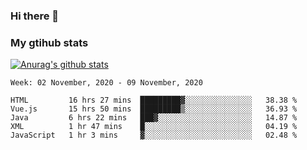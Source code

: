 ### Hi there 👋

### My gtihub stats

[![Anurag's github stats](https://github-readme-stats.vercel.app/api?username=gaozhidong)](https://github.com/gaozhidong/github-readme-stats)

<!--START_SECTION:waka-->
```text
Week: 02 November, 2020 - 09 November, 2020

HTML         16 hrs 27 mins  █████████▓░░░░░░░░░░░░░░░   38.38 % 
Vue.js       15 hrs 50 mins  █████████▒░░░░░░░░░░░░░░░   36.93 % 
Java         6 hrs 22 mins   ███▓░░░░░░░░░░░░░░░░░░░░░   14.87 % 
XML          1 hr 47 mins    █░░░░░░░░░░░░░░░░░░░░░░░░   04.19 % 
JavaScript   1 hr 3 mins     ▓░░░░░░░░░░░░░░░░░░░░░░░░   02.48 % 
```
<!--END_SECTION:waka-->